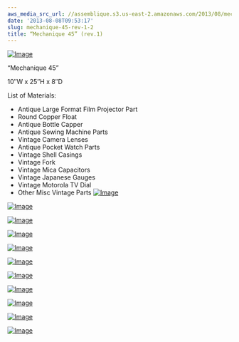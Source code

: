 ```yaml
---
aws_media_src_url: //assemblique.s3.us-east-2.amazonaws.com/2013/08/mechanique45-up1.jpg
date: '2013-08-08T09:53:17'
slug: mechanique-45-rev-1-2
title: “Mechanique 45” (rev.1)
---
```


 [![Image](//assemblique.s3.us-east-2.amazonaws.com/2013/08/mechanique45-up1.jpg?w=487)](//assemblique.s3.us-east-2.amazonaws.com/2013/08/mechanique45-up1.jpg)

 “Mechanique 45”

 10″W x 25″H x 8″D

 List of Materials:

  * Antique Large Format Film Projector Part
 * Round Copper Float
 * Antique Bottle Capper
 * Antique Sewing Machine Parts
 * Vintage Camera Lenses
 * Antique Pocket Watch Parts
 * Vintage Shell Casings
 * Vintage Fork
 * Vintage Mica Capacitors
 * Vintage Japanese Gauges
 * Vintage Motorola TV Dial
 * Other Misc Vintage Parts
  [![Image](//assemblique.s3.us-east-2.amazonaws.com/2013/08/mechanique45-up-angle21.jpg?w=487)](//assemblique.s3.us-east-2.amazonaws.com/2013/08/mechanique45-up-angle21.jpg)

 [![Image](//assemblique.s3.us-east-2.amazonaws.com/2013/08/mechanique45-up-angle1.jpg?w=487)](//assemblique.s3.us-east-2.amazonaws.com/2013/08/mechanique45-up-angle1.jpg)

 [![Image](//assemblique.s3.us-east-2.amazonaws.com/2013/08/mechanique45-head-back1.jpg?w=487)](//assemblique.s3.us-east-2.amazonaws.com/2013/08/mechanique45-head-back1.jpg)

 [![Image](//assemblique.s3.us-east-2.amazonaws.com/2013/08/mechanique452.jpg?w=487)](//assemblique.s3.us-east-2.amazonaws.com/2013/08/mechanique452.jpg)

 [![Image](//assemblique.s3.us-east-2.amazonaws.com/2013/08/mechanique45-back1.jpg?w=487)](//assemblique.s3.us-east-2.amazonaws.com/2013/08/mechanique45-back1.jpg)

 [![Image](//assemblique.s3.us-east-2.amazonaws.com/2013/08/mechanique45-angle22.jpg?w=487)](//assemblique.s3.us-east-2.amazonaws.com/2013/08/mechanique45-angle22.jpg)

 [![Image](//assemblique.s3.us-east-2.amazonaws.com/2013/08/mechanique45-angle3.jpg?w=487)](//assemblique.s3.us-east-2.amazonaws.com/2013/08/mechanique45-angle3.jpg)

 [![Image](//assemblique.s3.us-east-2.amazonaws.com/2013/08/mechanique45-head2.jpg?w=487)](//assemblique.s3.us-east-2.amazonaws.com/2013/08/mechanique45-head2.jpg)

 [![Image](//assemblique.s3.us-east-2.amazonaws.com/2013/08/mechanique45-head-angle2.jpg?w=487)](//assemblique.s3.us-east-2.amazonaws.com/2013/08/mechanique45-head-angle2.jpg)

 [![Image](//assemblique.s3.us-east-2.amazonaws.com/2013/08/mechanique45-base.jpg?w=487)](//assemblique.s3.us-east-2.amazonaws.com/2013/08/mechanique45-base.jpg)

 [![Image](//assemblique.s3.us-east-2.amazonaws.com/2013/08/mechanique45-base-close1.jpg?w=487)](//assemblique.s3.us-east-2.amazonaws.com/2013/08/mechanique45-base-close1.jpg)